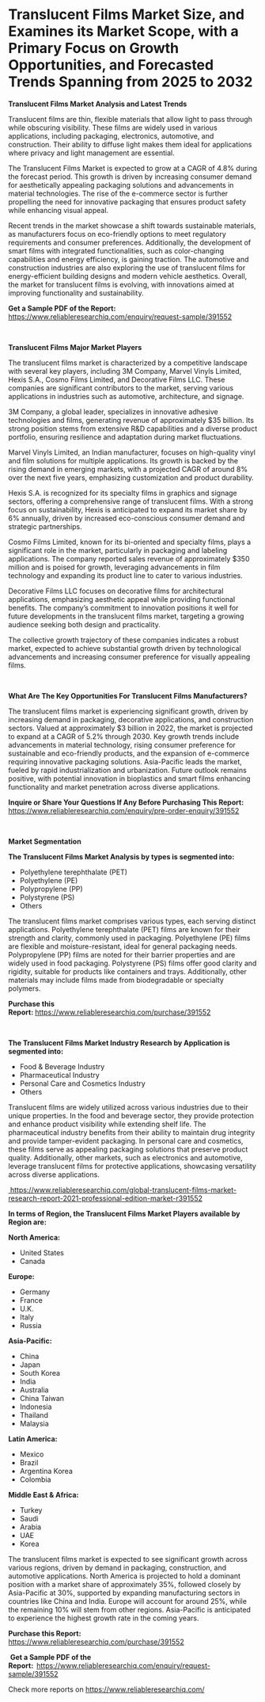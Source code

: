 <p><h1>Translucent Films Market Size, and Examines its Market Scope, with a Primary Focus on Growth Opportunities, and Forecasted Trends Spanning from 2025 to 2032</h1></p><p><strong>Translucent Films Market Analysis and Latest Trends</strong></p>
<p><p>Translucent films are thin, flexible materials that allow light to pass through while obscuring visibility. These films are widely used in various applications, including packaging, electronics, automotive, and construction. Their ability to diffuse light makes them ideal for applications where privacy and light management are essential. </p><p>The Translucent Films Market is expected to grow at a CAGR of 4.8% during the forecast period. This growth is driven by increasing consumer demand for aesthetically appealing packaging solutions and advancements in material technologies. The rise of the e-commerce sector is further propelling the need for innovative packaging that ensures product safety while enhancing visual appeal.</p><p>Recent trends in the market showcase a shift towards sustainable materials, as manufacturers focus on eco-friendly options to meet regulatory requirements and consumer preferences. Additionally, the development of smart films with integrated functionalities, such as color-changing capabilities and energy efficiency, is gaining traction. The automotive and construction industries are also exploring the use of translucent films for energy-efficient building designs and modern vehicle aesthetics. Overall, the market for translucent films is evolving, with innovations aimed at improving functionality and sustainability.</p></p>
<p><strong>Get a Sample PDF of the Report:&nbsp;</strong> <a href="https://www.reliableresearchiq.com/enquiry/request-sample/391552?utm_campaign=1720&utm_medium=2&utm_source=Github&utm_content=ia&utm_term=16012025&utm_id=translucent-films">https://www.reliableresearchiq.com/enquiry/request-sample/391552</a></p>
<p>&nbsp;</p>
<p><strong>Translucent Films Major Market Players</strong></p>
<p><p>The translucent films market is characterized by a competitive landscape with several key players, including 3M Company, Marvel Vinyls Limited, Hexis S.A., Cosmo Films Limited, and Decorative Films LLC. These companies are significant contributors to the market, serving various applications in industries such as automotive, architecture, and signage.</p><p>3M Company, a global leader, specializes in innovative adhesive technologies and films, generating revenue of approximately $35 billion. Its strong position stems from extensive R&D capabilities and a diverse product portfolio, ensuring resilience and adaptation during market fluctuations.</p><p>Marvel Vinyls Limited, an Indian manufacturer, focuses on high-quality vinyl and film solutions for multiple applications. Its growth is backed by the rising demand in emerging markets, with a projected CAGR of around 8% over the next five years, emphasizing customization and product durability.</p><p>Hexis S.A. is recognized for its specialty films in graphics and signage sectors, offering a comprehensive range of translucent films. With a strong focus on sustainability, Hexis is anticipated to expand its market share by 6% annually, driven by increased eco-conscious consumer demand and strategic partnerships.</p><p>Cosmo Films Limited, known for its bi-oriented and specialty films, plays a significant role in the market, particularly in packaging and labeling applications. The company reported sales revenue of approximately $350 million and is poised for growth, leveraging advancements in film technology and expanding its product line to cater to various industries.</p><p>Decorative Films LLC focuses on decorative films for architectural applications, emphasizing aesthetic appeal while providing functional benefits. The company’s commitment to innovation positions it well for future developments in the translucent films market, targeting a growing audience seeking both design and practicality.</p><p>The collective growth trajectory of these companies indicates a robust market, expected to achieve substantial growth driven by technological advancements and increasing consumer preference for visually appealing films.</p></p>
<p>&nbsp;</p>
<p><strong>What Are The Key Opportunities For Translucent Films Manufacturers?</strong></p>
<p><p>The translucent films market is experiencing significant growth, driven by increasing demand in packaging, decorative applications, and construction sectors. Valued at approximately $3 billion in 2022, the market is projected to expand at a CAGR of 5.2% through 2030. Key growth trends include advancements in material technology, rising consumer preference for sustainable and eco-friendly products, and the expansion of e-commerce requiring innovative packaging solutions. Asia-Pacific leads the market, fueled by rapid industrialization and urbanization. Future outlook remains positive, with potential innovation in bioplastics and smart films enhancing functionality and market penetration across diverse applications.</p></p>
<p><strong>Inquire or Share Your Questions If Any Before Purchasing This Report:</strong> <a href="https://www.reliableresearchiq.com/enquiry/pre-order-enquiry/391552?utm_campaign=1720&utm_medium=2&utm_source=Github&utm_content=ia&utm_term=16012025&utm_id=translucent-films">https://www.reliableresearchiq.com/enquiry/pre-order-enquiry/391552</a></p>
<p>&nbsp;</p>
<p><strong>Market Segmentation</strong></p>
<p><strong>The Translucent Films Market Analysis by types is segmented into:</strong></p>
<p><ul><li>Polyethylene terephthalate (PET)</li><li>Polyethylene (PE)</li><li>Polypropylene (PP)</li><li>Polystyrene (PS)</li><li>Others</li></ul></p>
<p><p>The translucent films market comprises various types, each serving distinct applications. Polyethylene terephthalate (PET) films are known for their strength and clarity, commonly used in packaging. Polyethylene (PE) films are flexible and moisture-resistant, ideal for general packaging needs. Polypropylene (PP) films are noted for their barrier properties and are widely used in food packaging. Polystyrene (PS) films offer good clarity and rigidity, suitable for products like containers and trays. Additionally, other materials may include films made from biodegradable or specialty polymers.</p></p>
<p><strong>Purchase this Report:&nbsp;</strong><a href="https://www.reliableresearchiq.com/purchase/391552?utm_campaign=1720&utm_medium=2&utm_source=Github&utm_content=ia&utm_term=16012025&utm_id=translucent-films">https://www.reliableresearchiq.com/purchase/391552</a></p>
<p>&nbsp;</p>
<p><strong>The Translucent Films Market Industry Research by Application is segmented into:</strong></p>
<p><ul><li>Food & Beverage Industry</li><li>Pharmaceutical Industry</li><li>Personal Care and Cosmetics Industry</li><li>Others</li></ul></p>
<p><p>Translucent films are widely utilized across various industries due to their unique properties. In the food and beverage sector, they provide protection and enhance product visibility while extending shelf life. The pharmaceutical industry benefits from their ability to maintain drug integrity and provide tamper-evident packaging. In personal care and cosmetics, these films serve as appealing packaging solutions that preserve product quality. Additionally, other markets, such as electronics and automotive, leverage translucent films for protective applications, showcasing versatility across diverse applications.</p></p>
<p><a href="https://www.reliableresearchiq.com/global-translucent-films-market-research-report-2021-professional-edition-market-r391552?utm_campaign=1720&utm_medium=2&utm_source=Github&utm_content=ia&utm_term=16012025&utm_id=translucent-films">&nbsp;https://www.reliableresearchiq.com/global-translucent-films-market-research-report-2021-professional-edition-market-r391552</a></p>
<p><strong>In terms of Region, the Translucent Films Market Players available by Region are:</strong></p>
<p>
    <p> <strong> North America: </strong>
        <ul>
            <li>United States</li>
            <li>Canada</li>
        </ul>
        </p> 
    <p> <strong> Europe: </strong>
        <ul>
            <li>Germany</li>
            <li>France</li>
            <li>U.K.</li>
            <li>Italy</li>
            <li>Russia</li>
        </ul>
        </p> 
    <p> <strong> Asia-Pacific: </strong>
        <ul>
            <li>China</li>
            <li>Japan</li>
            <li>South Korea</li>
            <li>India</li>
            <li>Australia</li>
            <li>China Taiwan</li>
            <li>Indonesia</li>
            <li>Thailand</li>
            <li>Malaysia</li>
        </ul>
        </p> 
    <p> <strong> Latin America: </strong>
        <ul>
            <li>Mexico</li>
            <li>Brazil</li>
            <li>Argentina Korea</li>
            <li>Colombia</li>
        </ul>
        </p> 
    <p> <strong> Middle East & Africa: </strong>
        <ul>
            <li>Turkey</li>
            <li>Saudi</li>
            <li>Arabia</li>
            <li>UAE</li>
            <li>Korea</li>
        </ul>
    </p>
    </p>
<p><p>The translucent films market is expected to see significant growth across various regions, driven by demand in packaging, construction, and automotive applications. North America is projected to hold a dominant position with a market share of approximately 35%, followed closely by Asia-Pacific at 30%, supported by expanding manufacturing sectors in countries like China and India. Europe will account for around 25%, while the remaining 10% will stem from other regions. Asia-Pacific is anticipated to experience the highest growth rate in the coming years.</p></p>
<p><strong>Purchase this Report: </strong><a href="https://www.reliableresearchiq.com/purchase/391552?utm_campaign=1720&utm_medium=2&utm_source=Github&utm_content=ia&utm_term=16012025&utm_id=translucent-films">https://www.reliableresearchiq.com/purchase/391552</a></p>
<p>&nbsp;<strong>Get a Sample PDF of the Report:&nbsp;&nbsp;</strong><a href="https://www.reliableresearchiq.com/enquiry/request-sample/391552?utm_campaign=1720&utm_medium=2&utm_source=Github&utm_content=ia&utm_term=16012025&utm_id=translucent-films">https://www.reliableresearchiq.com/enquiry/request-sample/391552</a></p>
<p><strong></strong></p>
<p>Check more reports on <a href="https://www.reliableresearchiq.com/?utm_campaign=1720&utm_medium=2&utm_source=Github&utm_content=ia&utm_term=16012025&utm_id=translucent-films">https://www.reliableresearchiq.com/</a></p>
